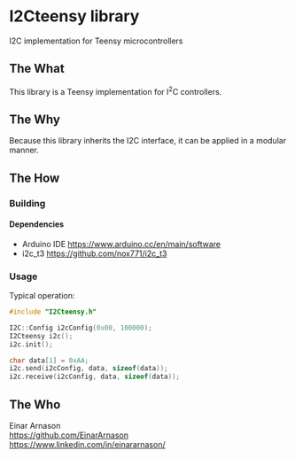 # I2Cteensy library

I2C implementation for Teensy microcontrollers

## The What

This library is a Teensy implementation for I<sup>2</sup>C controllers.

## The Why

Because this library inherits the I2C interface, it can be applied in a modular manner.

## The How

### Building

#### Dependencies

- Arduino IDE <https://www.arduino.cc/en/main/software>
- i2c_t3 <https://github.com/nox771/i2c_t3>

### Usage

Typical operation:

```c++
#include "I2Cteensy.h"

I2C::Config i2cConfig(0x00, 100000);
I2Cteensy i2c();
i2c.init();

char data[1] = 0xAA;
i2c.send(i2cConfig, data, sizeof(data));
i2c.receive(i2cConfig, data, sizeof(data));
```

## The Who

Einar Arnason  
<https://github.com/EinarArnason>  
<https://www.linkedin.com/in/einararnason/>
